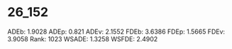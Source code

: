# 26_152

ADEb: 1.9028
ADEp: 0.821
ADEv: 2.1552
FDEb: 3.6386
FDEp: 1.5665
FDEv: 3.9058
Rank: 1023
WSADE: 1.3258
WSFDE: 2.4902